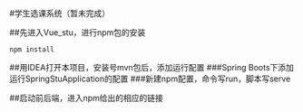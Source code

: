 #学生选课系统（暂未完成）

##先进入Vue_stu，进行npm包的安装
```
npm install
```
##用IDEA打开本项目，安装号mvn包后，添加运行配置
###Spring Boots下添加运行SpringStuApplication的配置
###新建npm配置，命令写run，脚本写serve

##启动前后端，进入npm给出的相应的链接
